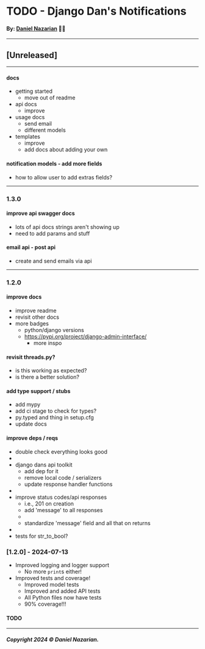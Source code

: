 # TODO - Django Dan's Notifications
#### By: [Daniel Nazarian](https://danielnazarian) 🐧👹

-------------------------------------------------------
## [Unreleased]
-----




#### docs
- getting started
    - move out of readme
- api docs
    - improve
- usage docs
    - send email
    - different models
- templates
    - improve
    - add docs about adding your own



#### notification models - add more fields
- how to allow user to add extras fields?




-----
### 1.3.0



#### improve api swagger docs
- lots of api docs strings aren't showing up
- need to add params and stuff



#### email api - post api
- create and send emails via api


-----

### 1.2.0



#### improve docs
- improve readme
- revisit other docs
- more badges
    - python/django versions
    - https://pypi.org/project/django-admin-interface/
        - more inspo

    


#### revisit threads.py?
- is this working as expected?
- is there a better solution?




#### add type support / stubs
- add mypy
- add ci stage to check for types?
- py.typed and thing in setup.cfg
- update docs



#### improve deps / reqs
- double check everything looks good
-
- django dans api toolkit
    - add dep for it
    - remove local code / serializers
    - update response handler functions
-
- improve status codes/api responses
    - i.e., 201 on creation
    - add 'message' to all responses
    -
    - standardize 'message' field and all that on returns
-
- tests for str_to_bool?




### [1.2.0] - 2024-07-13
- Improved logging and logger support
    -  No more `print`s either!
- Improved tests and coverage!
    - Improved model tests
    - Improved and added API tests
    - All Python files now have tests
    - 90% coverage!!!
#### TODO

-------------------------------------------------------

##### Copyright 2024 © Daniel Nazarian.

